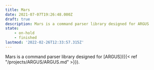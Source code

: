 ```yaml
---
title: Mars
date: 2021-07-07T19:26:48.000Z
draft: true
description: Mars is a command parser library designed for ARGUS
state:
    - on-hold
    - finished
lastmod: '2022-02-26T12:33:57.315Z'
---
```

Mars is a command parser library designed for [ARGUS]({{< ref "/projects/ARGUS/ARGUS.md" >}}).
